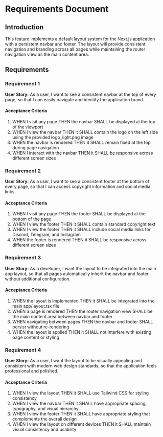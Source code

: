 # Requirements Document

## Introduction

This feature implements a default layout system for the Next.js application with a persistent navbar and footer. The layout will provide consistent navigation and branding across all pages while maintaining the router navigation view as the main content area.

## Requirements

### Requirement 1

**User Story:** As a user, I want to see a consistent navbar at the top of every page, so that I can easily navigate and identify the application brand.

#### Acceptance Criteria

1. WHEN I visit any page THEN the navbar SHALL be displayed at the top of the viewport
2. WHEN I view the navbar THEN it SHALL contain the logo on the left side using the provided logo_light.png image
3. WHEN the navbar is rendered THEN it SHALL remain fixed at the top during page navigation
4. WHEN I interact with the navbar THEN it SHALL be responsive across different screen sizes

### Requirement 2

**User Story:** As a user, I want to see a consistent footer at the bottom of every page, so that I can access copyright information and social media links.

#### Acceptance Criteria

1. WHEN I visit any page THEN the footer SHALL be displayed at the bottom of the page
2. WHEN I view the footer THEN it SHALL contain standard copyright text
3. WHEN I view the footer THEN it SHALL include social media links for Discord, Telegram, and Instagram
4. WHEN the footer is rendered THEN it SHALL be responsive across different screen sizes

### Requirement 3

**User Story:** As a developer, I want the layout to be integrated into the main app layout, so that all pages automatically inherit the navbar and footer without additional configuration.

#### Acceptance Criteria

1. WHEN the layout is implemented THEN it SHALL be integrated into the main app/layout.tsx file
2. WHEN a page is rendered THEN the router navigation view SHALL be the main content area between navbar and footer
3. WHEN navigating between pages THEN the navbar and footer SHALL persist without re-rendering
4. WHEN the layout is applied THEN it SHALL not interfere with existing page content or styling

### Requirement 4

**User Story:** As a user, I want the layout to be visually appealing and consistent with modern web design standards, so that the application feels professional and polished.

#### Acceptance Criteria

1. WHEN I view the layout THEN it SHALL use Tailwind CSS for styling consistency
2. WHEN I view the navbar THEN it SHALL have appropriate spacing, typography, and visual hierarchy
3. WHEN I view the footer THEN it SHALL have appropriate styling that complements the overall design
4. WHEN I view the layout on different devices THEN it SHALL maintain visual consistency and usability
